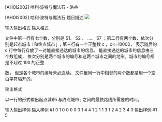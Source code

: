 



[AHOI2002] 哈利·波特与魔法石 - 洛谷














[AHOI2002] 哈利·波特与魔法石
题目描述
![](https://cdn.luogu.com.cn/upload/pic/1681.png)

输入输出格式
输入格式

文件中第一行有七个数，分别是 S1、 S2 、 …、 S7 ；第二行有两个数，依次分别是起点城市 i 和终点城市 j ；第三行有一个正整数 c ，c<=10000， 表示随后的 c 行中每行存放了一对能直接通达的城市的信息。 能直接通达的城市的信息由三个数组成， 依次分别是两个城市的编号和这两个城市之间的地形。城市的编号都是不超过 100 的正整

数， 但是各个城市的编号未必连续。 文件里同一行中相邻的两个数都是用一个空白字符隔开的。

输出格式

以一行的形式输出起点城市i 与终点城市 j 之间的最快路线所需要的时间。

输入输出样例
输入样例 #1
0 1 0 0 0 0 0
1 4
4
1 2 1
1 3 1
2 4 2
3 4 3
输出样例 #1
5






